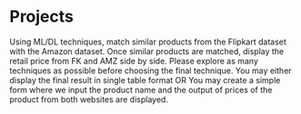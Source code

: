 # Projects
Using ML/DL techniques, match similar products from the Flipkart dataset with the Amazon dataset. Once similar products are matched, display the retail price from FK and AMZ side by side. Please explore as many techniques as possible before choosing the final technique. You may either display the final result in single table format OR You may create a simple form where we input the product name and the output of prices of the product from both websites are displayed.

